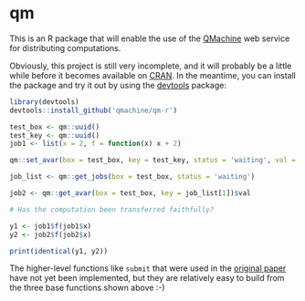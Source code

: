 qm
==

This is an R package that will enable the use of the
[QMachine](https://www.qmachine.org) web service for distributing computations.

Obviously, this project is still very incomplete, and it will probably be a
little while before it becomes available on [CRAN](http://cran.r-project.org).
In the meantime, you can install the package and try it out by using the
[devtools](https://github.com/hadley/devtools) package:

```r
library(devtools)
devtools::install_github('qmachine/qm-r')

test_box <- qm::uuid()
test_key <- qm::uuid()
job1 <- list(x = 2, f = function(x) x + 2)

qm::set_avar(box = test_box, key = test_key, status = 'waiting', val = job1)

job_list <- qm::get_jobs(box = test_box, status = 'waiting')

job2 <- qm::get_avar(box = test_box, key = job_list[1])$val

# Has the computation been transferred faithfully?

y1 <- job1$f(job1$x)
y2 <- job2$f(job2$x)

print(identical(y1, y2))
```

The higher-level functions like `submit` that were used in the
[original paper](http://www.biomedcentral.com/1471-2105/15/176)
have not yet been implemented, but they are relatively easy to build from the
three base functions shown above :-)

